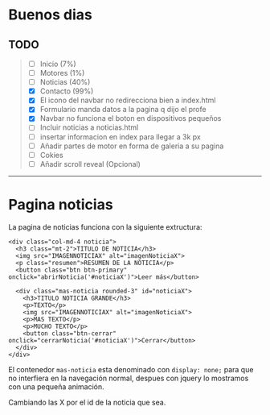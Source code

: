 
# Buenos dias

## TODO

> - [ ] Inicio (7%)
> - [ ] Motores (1%)
> - [ ] Noticias (40%)
> - [x] Contacto (99%)
> - [x] El icono del navbar no redirecciona bien a index.html
> - [x] Formulario manda datos a la pagina q dijo el profe
> - [x] Navbar no funciona el boton en dispositivos pequeños
> - [ ] Incluir noticias a noticias.html
> - [ ] insertar informacion en index para llegar a 3k px
> - [ ] Añadir partes de motor en forma de galeria a su pagina
> - [ ] Cokies
> - [ ] Añadir scroll reveal (Opcional)

---

# Pagina noticias

  La pagina de noticias funciona con la siguiente extructura:

~~~ ```html
<div class="col-md-4 noticia">
  <h3 class="mt-2">TITULO DE NOTICIA</h3>
  <img src="IMAGENNOTICIAX" alt="imagenNoticiaX"> 
  <p class="resumen">RESUMEN DE LA NOTICIA</p>
  <button class="btn btn-primary" onclick="abrirNoticia('#noticiaX')">Leer más</button>
   
  <div class="mas-noticia rounded-3" id="noticiaX">
    <h3>TITULO NOTICIA GRANDE</h3>
    <p>TEXTO</p>
    <img src="IMAGENNOTICIAX" alt="imagenNoticiaX">
    <p>MAS TEXTO</p>
    <p>MUCHO TEXTO</p>
    <button class="btn-cerrar" onclick="cerrarNoticia('#noticiaX')">Cerrar</button>
  </div>
</div>

~~~

El contenedor `mas-noticia` esta denominado con `display: none;` para que no interfiera en la navegación normal, despues con jquery lo mostramos con una pequeña animación.

Cambiando las X por el id de la noticia que sea.

##
